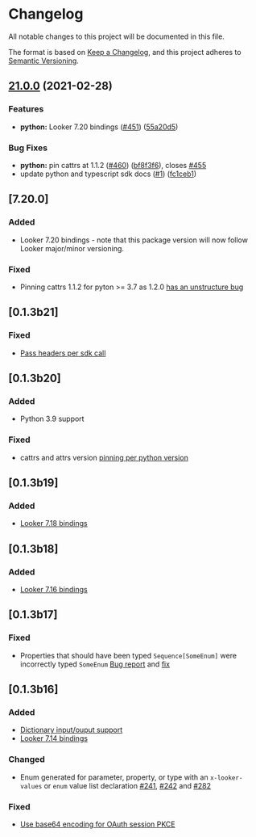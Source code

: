 # Changelog

All notable changes to this project will be documented in this file.

The format is based on [Keep a Changelog](https://keepachangelog.com/en/1.0.0/),
and this project adheres to [Semantic Versioning](https://semver.org/spec/v2.0.0.html).


## [21.0.0](https://www.github.com/joeldodge79/rp-test/compare/v7.20.0...v21.0.0) (2021-02-28)


### Features

* **python:** Looker 7.20 bindings ([#451](https://www.github.com/joeldodge79/rp-test/issues/451)) ([55a20d5](https://www.github.com/joeldodge79/rp-test/commit/55a20d549cab0fe950f999130706654e8fb1efcb))


### Bug Fixes

* **python:** pin cattrs at 1.1.2 ([#460](https://www.github.com/joeldodge79/rp-test/issues/460)) ([bf8f3f6](https://www.github.com/joeldodge79/rp-test/commit/bf8f3f694efd3a2b7af7d5c849694e0c7bd399c5)), closes [#455](https://www.github.com/joeldodge79/rp-test/issues/455)
* update python and typescript sdk docs ([#1](https://www.github.com/joeldodge79/rp-test/issues/1)) ([fc1ceb1](https://www.github.com/joeldodge79/rp-test/commit/fc1ceb11d0edc4e9b704043d9340b43f1265be83))

## [7.20.0]

### Added

- Looker 7.20 bindings - note that this package version will now follow Looker major/minor versioning.

### Fixed

- Pinning cattrs 1.1.2 for pyton >= 3.7 as 1.2.0 [has an unstructure bug](https://github.com/Tinche/cattrs/issues/119)


## [0.1.3b21]

### Fixed

- [Pass headers per sdk call](https://github.com/looker-open-source/sdk-codegen/issues/387)


## [0.1.3b20]

### Added

- Python 3.9 support

### Fixed

- cattrs and attrs version [pinning per python version](https://github.com/looker-open-source/sdk-codegen/pull/374)


## [0.1.3b19]

### Added

- [Looker 7.18 bindings](https://github.com/looker-open-source/sdk-codegen/pull/350)


## [0.1.3b18]

### Added

- [Looker 7.16 bindings](https://github.com/looker-open-source/sdk-codegen/pull/348)


## [0.1.3b17]

### Fixed

- Properties that should have been typed `Sequence[SomeEnum]` were incorrectly typed `SomeEnum` [Bug report](https://github.com/looker-open-source/sdk-codegen/issues/334) and [fix](https://github.com/looker-open-source/sdk-codegen/pull/335)


## [0.1.3b16]

### Added

- [Dictionary input/ouput support](https://github.com/looker-open-source/sdk-codegen/commit/ada7ec0f9aa122eebe391f79507b9bbe118e3882)
- [Looker 7.14 bindings](https://github.com/looker-open-source/sdk-codegen/commit/62cc1b1ceba95fe28541343bb27cd2e019ae4e35)

### Changed

- Enum generated for parameter, property, or type with an `x-looker-values` or `enum` value list declaration [#241](https://github.com/looker-open-source/sdk-codegen/pull/241), [#242](https://github.com/looker-open-source/sdk-codegen/pull/242) and [#282](https://github.com/looker-open-source/sdk-codegen/pull/282)

### Fixed

- [Use base64 encoding for OAuth session PKCE](https://github.com/looker-open-source/sdk-codegen/commit/637a0d66a352d86c236c6dea2fdd65d10fe90dd0)
